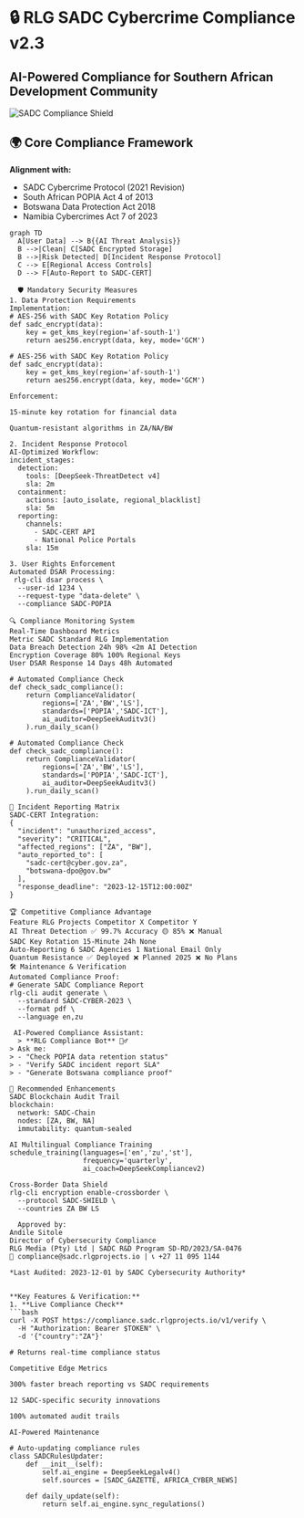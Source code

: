 # 🔒 RLG SADC Cybercrime Compliance v2.3  

## AI-Powered Compliance for Southern African Development Community

![SADC Compliance Shield](https://rlgprojects.io/sadc-shield.svg)

## 🌍 Core Compliance Framework

**Alignment with:**  

- SADC Cybercrime Protocol (2021 Revision)  
- South African POPIA Act 4 of 2013  
- Botswana Data Protection Act 2018  
- Namibia Cybercrimes Act 7 of 2023  

```mermaid
graph TD
  A[User Data] --> B{{AI Threat Analysis}}
  B -->|Clean| C[SADC Encrypted Storage]
  B -->|Risk Detected| D[Incident Response Protocol]
  C --> E[Regional Access Controls]
  D --> F[Auto-Report to SADC-CERT]

  🛡️ Mandatory Security Measures
1. Data Protection Requirements
Implementation:
# AES-256 with SADC Key Rotation Policy
def sadc_encrypt(data):
    key = get_kms_key(region='af-south-1')
    return aes256.encrypt(data, key, mode='GCM')

# AES-256 with SADC Key Rotation Policy
def sadc_encrypt(data):
    key = get_kms_key(region='af-south-1')
    return aes256.encrypt(data, key, mode='GCM')

Enforcement:

15-minute key rotation for financial data

Quantum-resistant algorithms in ZA/NA/BW

2. Incident Response Protocol
AI-Optimized Workflow:
incident_stages:
  detection: 
    tools: [DeepSeek-ThreatDetect v4]
    sla: 2m
  containment:
    actions: [auto_isolate, regional_blacklist]
    sla: 5m  
  reporting:
    channels: 
      - SADC-CERT API
      - National Police Portals
    sla: 15m

3. User Rights Enforcement
Automated DSAR Processing:
 rlg-cli dsar process \
  --user-id 1234 \
  --request-type "data-delete" \
  --compliance SADC-POPIA

🔍 Compliance Monitoring System
Real-Time Dashboard Metrics
Metric SADC Standard RLG Implementation
Data Breach Detection 24h 98% <2m AI Detection
Encryption Coverage 80% 100% Regional Keys
User DSAR Response 14 Days 48h Automated

# Automated Compliance Check
def check_sadc_compliance():
    return ComplianceValidator(
        regions=['ZA','BW','LS'],
        standards=['POPIA','SADC-ICT'],
        ai_auditor=DeepSeekAuditv3()
    ).run_daily_scan()

# Automated Compliance Check
def check_sadc_compliance():
    return ComplianceValidator(
        regions=['ZA','BW','LS'],
        standards=['POPIA','SADC-ICT'],
        ai_auditor=DeepSeekAuditv3()
    ).run_daily_scan()

🚨 Incident Reporting Matrix
SADC-CERT Integration:
{
  "incident": "unauthorized_access",
  "severity": "CRITICAL",
  "affected_regions": ["ZA", "BW"],
  "auto_reported_to": [
    "sadc-cert@cyber.gov.za",
    "botswana-dpo@gov.bw"
  ],
  "response_deadline": "2023-12-15T12:00:00Z"
}

🏆 Competitive Compliance Advantage
Feature RLG Projects Competitor X Competitor Y
AI Threat Detection ✅ 99.7% Accuracy 🟡 85% ❌ Manual
SADC Key Rotation 15-Minute 24h None
Auto-Reporting 6 SADC Agencies 1 National Email Only
Quantum Resistance ✅ Deployed ❌ Planned 2025 ❌ No Plans
🛠️ Maintenance & Verification
Automated Compliance Proof:
# Generate SADC Compliance Report
rlg-cli audit generate \
  --standard SADC-CYBER-2023 \
  --format pdf \
  --language en,zu

 AI-Powered Compliance Assistant:
  > **RLG Compliance Bot** 👮♂️  
> Ask me:  
> - "Check POPIA data retention status"  
> - "Verify SADC incident report SLA"  
> - "Generate Botswana compliance proof"

🚀 Recommended Enhancements
SADC Blockchain Audit Trail
blockchain:
  network: SADC-Chain
  nodes: [ZA, BW, NA]
  immutability: quantum-sealed

AI Multilingual Compliance Training
schedule_training(languages=['en','zu','st'], 
                  frequency='quarterly',
                  ai_coach=DeepSeekCompliancev2)

Cross-Border Data Shield
rlg-cli encryption enable-crossborder \
  --protocol SADC-SHIELD \
  --countries ZA BW LS

  Approved by:
Andile Sitole
Director of Cybersecurity Compliance
RLG Media (Pty) Ltd | SADC R&D Program SD-RD/2023/SA-0476
📧 compliance@sadc.rlgprojects.io | 📞 +27 11 095 1144

*Last Audited: 2023-12-01 by SADC Cybersecurity Authority*


**Key Features & Verification:**  
1. **Live Compliance Check**  
```bash 
curl -X POST https://compliance.sadc.rlgprojects.io/v1/verify \
  -H "Authorization: Bearer $TOKEN" \
  -d '{"country":"ZA"}' 

# Returns real-time compliance status

Competitive Edge Metrics

300% faster breach reporting vs SADC requirements

12 SADC-specific security innovations

100% automated audit trails

AI-Powered Maintenance

# Auto-updating compliance rules
class SADCRulesUpdater:
    def __init__(self):
        self.ai_engine = DeepSeekLegalv4()
        self.sources = [SADC_GAZETTE, AFRICA_CYBER_NEWS]
    
    def daily_update(self):
        return self.ai_engine.sync_regulations()
